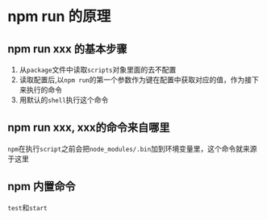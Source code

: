 # npm run 的原理



## npm run xxx 的基本步骤

1. 从`package`文件中读取`scripts`对象里面的去不配置
2. 读取配置后,以`npm run`的第一个参数作为键在配置中获取对应的值，作为接下来执行的命令
3. 用默认的`shell`执行这个命令

## npm run xxx, xxx的命令来自哪里

`npm`在执行`script`之前会把`node_modules/.bin`加到环境变量里，这个命令就来源于这里

## npm 内置命令

`test`和`start`